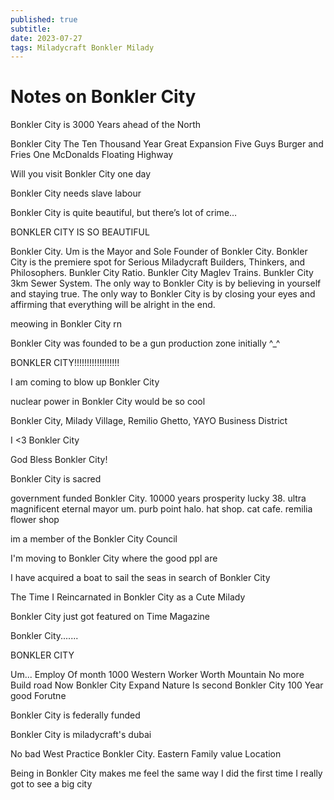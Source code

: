 ```yaml
---
published: true
subtitle:
date: 2023-07-27
tags: Miladycraft Bonkler Milady
---
```


# Notes on Bonkler City

Bonkler City is 3000 Years ahead of the North

Bonkler City The Ten Thousand Year Great Expansion Five Guys Burger and Fries One McDonalds Floating Highway

Will you visit Bonkler City one day

Bonkler City needs slave labour

Bonkler City is quite beautiful, but there’s lot of crime…

BONKLER CITY IS SO BEAUTIFUL

Bonkler City. Um is the Mayor and Sole Founder of Bonkler City. Bonkler City is the premiere spot for Serious Miladycraft Builders, Thinkers, and Philosophers. Bunkler City Ratio. Bunkler City Maglev Trains. Bunkler City 3km Sewer System. The only way to Bonkler City is by believing in yourself and staying true. The only way to Bonkler City is by closing your eyes and affirming that everything will be alright in the end.

meowing in Bonkler City rn

Bonkler City was founded to be a gun production zone initially ^_^

BONKLER CITY!!!!!!!!!!!!!!!!!!

I am coming to blow up Bonkler City

nuclear power in Bonkler City would be so cool

Bonkler City, Milady Village, Remilio Ghetto, YAYO Business District

I <3 Bonkler City

God Bless Bonkler City!

Bonkler City is sacred

government funded Bonkler City. 10000 years prosperity lucky 38. ultra magnificent eternal mayor um. purb point halo. hat shop. cat cafe. remilia flower shop

im a member of the Bonkler City Council

I'm moving to Bonkler City where the good ppl are

I have acquired a boat to sail the seas in search of Bonkler City

The Time I Reincarnated in Bonkler City as a Cute Milady

Bonkler City just got featured on Time Magazine

Bonkler City.......

BONKLER CITY

Um... Employ Of month 1000 Western Worker Worth Mountain No more Build road Now Bonkler City Expand Nature Is second Bonkler City 100 Year good Forutne

Bonkler City is federally funded

Bonkler City is miladycraft's dubai

No bad West Practice Bonkler City. Eastern Family value Location

Being in Bonkler City makes me feel the same way I did the first time I really got to see a big city


